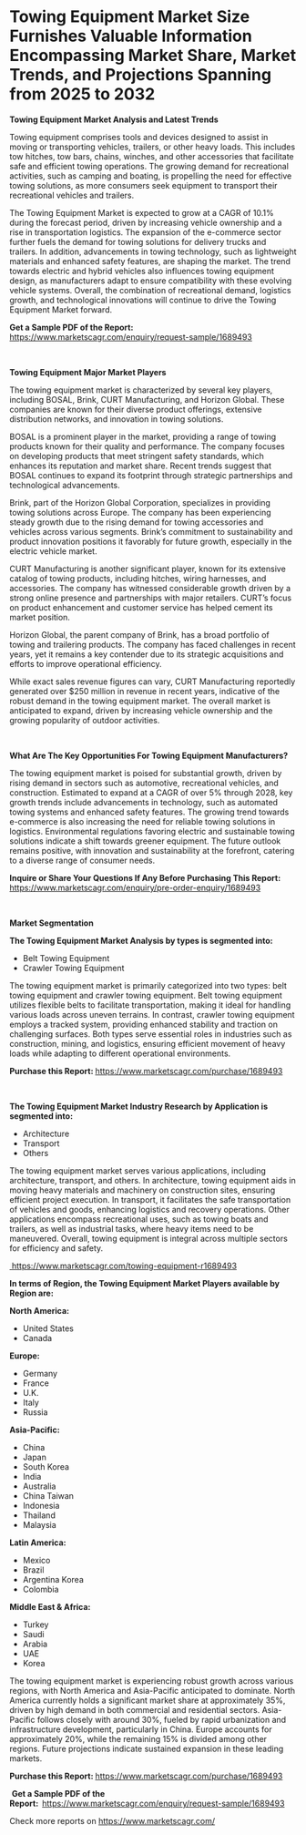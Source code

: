 <p><h1>Towing Equipment Market Size Furnishes Valuable Information Encompassing Market Share, Market Trends, and Projections Spanning from 2025 to 2032</h1></p><p><strong>Towing Equipment Market Analysis and Latest Trends</strong></p>
<p><p>Towing equipment comprises tools and devices designed to assist in moving or transporting vehicles, trailers, or other heavy loads. This includes tow hitches, tow bars, chains, winches, and other accessories that facilitate safe and efficient towing operations. The growing demand for recreational activities, such as camping and boating, is propelling the need for effective towing solutions, as more consumers seek equipment to transport their recreational vehicles and trailers.</p><p>The Towing Equipment Market is expected to grow at a CAGR of 10.1% during the forecast period, driven by increasing vehicle ownership and a rise in transportation logistics. The expansion of the e-commerce sector further fuels the demand for towing solutions for delivery trucks and trailers. In addition, advancements in towing technology, such as lightweight materials and enhanced safety features, are shaping the market. The trend towards electric and hybrid vehicles also influences towing equipment design, as manufacturers adapt to ensure compatibility with these evolving vehicle systems. Overall, the combination of recreational demand, logistics growth, and technological innovations will continue to drive the Towing Equipment Market forward.</p></p>
<p><strong>Get a Sample PDF of the Report:&nbsp;</strong> <a href="https://www.marketscagr.com/enquiry/request-sample/1689493?utm_campaign=3228&utm_medium=2&utm_source=Github&utm_content=ia&utm_term=10042025&utm_id=towing-equipment">https://www.marketscagr.com/enquiry/request-sample/1689493</a></p>
<p>&nbsp;</p>
<p><strong>Towing Equipment Major Market Players</strong></p>
<p><p>The towing equipment market is characterized by several key players, including BOSAL, Brink, CURT Manufacturing, and Horizon Global. These companies are known for their diverse product offerings, extensive distribution networks, and innovation in towing solutions.</p><p>BOSAL is a prominent player in the market, providing a range of towing products known for their quality and performance. The company focuses on developing products that meet stringent safety standards, which enhances its reputation and market share. Recent trends suggest that BOSAL continues to expand its footprint through strategic partnerships and technological advancements.</p><p>Brink, part of the Horizon Global Corporation, specializes in providing towing solutions across Europe. The company has been experiencing steady growth due to the rising demand for towing accessories and vehicles across various segments. Brink’s commitment to sustainability and product innovation positions it favorably for future growth, especially in the electric vehicle market.</p><p>CURT Manufacturing is another significant player, known for its extensive catalog of towing products, including hitches, wiring harnesses, and accessories. The company has witnessed considerable growth driven by a strong online presence and partnerships with major retailers. CURT’s focus on product enhancement and customer service has helped cement its market position.</p><p>Horizon Global, the parent company of Brink, has a broad portfolio of towing and trailering products. The company has faced challenges in recent years, yet it remains a key contender due to its strategic acquisitions and efforts to improve operational efficiency. </p><p>While exact sales revenue figures can vary, CURT Manufacturing reportedly generated over $250 million in revenue in recent years, indicative of the robust demand in the towing equipment market. The overall market is anticipated to expand, driven by increasing vehicle ownership and the growing popularity of outdoor activities.</p></p>
<p>&nbsp;</p>
<p><strong>What Are The Key Opportunities For Towing Equipment Manufacturers?</strong></p>
<p><p>The towing equipment market is poised for substantial growth, driven by rising demand in sectors such as automotive, recreational vehicles, and construction. Estimated to expand at a CAGR of over 5% through 2028, key growth trends include advancements in technology, such as automated towing systems and enhanced safety features. The growing trend towards e-commerce is also increasing the need for reliable towing solutions in logistics. Environmental regulations favoring electric and sustainable towing solutions indicate a shift towards greener equipment. The future outlook remains positive, with innovation and sustainability at the forefront, catering to a diverse range of consumer needs.</p></p>
<p><strong>Inquire or Share Your Questions If Any Before Purchasing This Report:</strong> <a href="https://www.marketscagr.com/enquiry/pre-order-enquiry/1689493?utm_campaign=3228&utm_medium=2&utm_source=Github&utm_content=ia&utm_term=10042025&utm_id=towing-equipment">https://www.marketscagr.com/enquiry/pre-order-enquiry/1689493</a></p>
<p>&nbsp;</p>
<p><strong>Market Segmentation</strong></p>
<p><strong>The Towing Equipment Market Analysis by types is segmented into:</strong></p>
<p><ul><li>Belt Towing Equipment</li><li>Crawler Towing Equipment</li></ul></p>
<p><p>The towing equipment market is primarily categorized into two types: belt towing equipment and crawler towing equipment. Belt towing equipment utilizes flexible belts to facilitate transportation, making it ideal for handling various loads across uneven terrains. In contrast, crawler towing equipment employs a tracked system, providing enhanced stability and traction on challenging surfaces. Both types serve essential roles in industries such as construction, mining, and logistics, ensuring efficient movement of heavy loads while adapting to different operational environments.</p></p>
<p><strong>Purchase this Report:&nbsp;</strong><a href="https://www.marketscagr.com/purchase/1689493?utm_campaign=3228&utm_medium=2&utm_source=Github&utm_content=ia&utm_term=10042025&utm_id=towing-equipment">https://www.marketscagr.com/purchase/1689493</a></p>
<p>&nbsp;</p>
<p><strong>The Towing Equipment Market Industry Research by Application is segmented into:</strong></p>
<p><ul><li>Architecture</li><li>Transport</li><li>Others</li></ul></p>
<p><p>The towing equipment market serves various applications, including architecture, transport, and others. In architecture, towing equipment aids in moving heavy materials and machinery on construction sites, ensuring efficient project execution. In transport, it facilitates the safe transportation of vehicles and goods, enhancing logistics and recovery operations. Other applications encompass recreational uses, such as towing boats and trailers, as well as industrial tasks, where heavy items need to be maneuvered. Overall, towing equipment is integral across multiple sectors for efficiency and safety.</p></p>
<p><a href="https://www.marketscagr.com/towing-equipment-r1689493?utm_campaign=3228&utm_medium=2&utm_source=Github&utm_content=ia&utm_term=10042025&utm_id=towing-equipment">&nbsp;https://www.marketscagr.com/towing-equipment-r1689493</a></p>
<p><strong>In terms of Region, the Towing Equipment Market Players available by Region are:</strong></p>
<p>
    <p> <strong> North America: </strong>
        <ul>
            <li>United States</li>
            <li>Canada</li>
        </ul>
        </p> 
    <p> <strong> Europe: </strong>
        <ul>
            <li>Germany</li>
            <li>France</li>
            <li>U.K.</li>
            <li>Italy</li>
            <li>Russia</li>
        </ul>
        </p> 
    <p> <strong> Asia-Pacific: </strong>
        <ul>
            <li>China</li>
            <li>Japan</li>
            <li>South Korea</li>
            <li>India</li>
            <li>Australia</li>
            <li>China Taiwan</li>
            <li>Indonesia</li>
            <li>Thailand</li>
            <li>Malaysia</li>
        </ul>
        </p> 
    <p> <strong> Latin America: </strong>
        <ul>
            <li>Mexico</li>
            <li>Brazil</li>
            <li>Argentina Korea</li>
            <li>Colombia</li>
        </ul>
        </p> 
    <p> <strong> Middle East & Africa: </strong>
        <ul>
            <li>Turkey</li>
            <li>Saudi</li>
            <li>Arabia</li>
            <li>UAE</li>
            <li>Korea</li>
        </ul>
    </p>
    </p>
<p><p>The towing equipment market is experiencing robust growth across various regions, with North America and Asia-Pacific anticipated to dominate. North America currently holds a significant market share at approximately 35%, driven by high demand in both commercial and residential sectors. Asia-Pacific follows closely with around 30%, fueled by rapid urbanization and infrastructure development, particularly in China. Europe accounts for approximately 20%, while the remaining 15% is divided among other regions. Future projections indicate sustained expansion in these leading markets.</p></p>
<p><strong>Purchase this Report: </strong><a href="https://www.marketscagr.com/purchase/1689493?utm_campaign=3228&utm_medium=2&utm_source=Github&utm_content=ia&utm_term=10042025&utm_id=towing-equipment">https://www.marketscagr.com/purchase/1689493</a></p>
<p>&nbsp;<strong>Get a Sample PDF of the Report:&nbsp;&nbsp;</strong><a href="https://www.marketscagr.com/enquiry/request-sample/1689493?utm_campaign=3228&utm_medium=2&utm_source=Github&utm_content=ia&utm_term=10042025&utm_id=towing-equipment">https://www.marketscagr.com/enquiry/request-sample/1689493</a></p>
<p><strong></strong></p>
<p>Check more reports on <a href="https://www.marketscagr.com/?utm_campaign=3228&utm_medium=2&utm_source=Github&utm_content=ia&utm_term=10042025&utm_id=towing-equipment">https://www.marketscagr.com/</a></p>